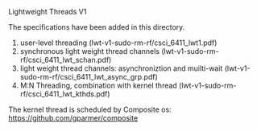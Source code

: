 Lightweight Threads V1

The specifications have been added in this directory.
1. user-level threading (lwt-v1-sudo-rm-rf/csci_6411_lwt1.pdf)
2. synchronous light weight thread channels (lwt-v1-sudo-rm-rf/csci_6411_lwt_schan.pdf)
3. light weight thread channels: asynchroniztion and muilti-wait (lwt-v1-sudo-rm-rf/csci_6411_lwt_async_grp.pdf)
4. M:N Threading, combination with kernel thread (lwt-v1-sudo-rm-rf/csci_6411_lwt_kthds.pdf)

The kernel thread is scheduled by Composite os: https://github.com/gparmer/composite

